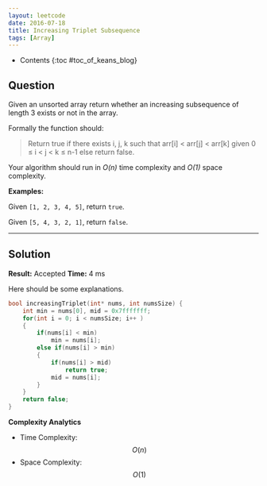 ```yaml
---
layout: leetcode
date: 2016-07-18
title: Increasing Triplet Subsequence
tags: [Array]
---
```


* Contents
{:toc #toc_of_keans_blog}

## Question

Given an unsorted array return whether an increasing subsequence of length 3 exists or not in the array.

Formally the function should:

> Return true if there exists i, j, k 
> such that arr[i] < arr[j] < arr[k] given 0 ≤ i < j < k ≤ n-1 else return false.

Your algorithm should run in *O(n)* time complexity and *O(1)* space complexity.

**Examples:**

Given `[1, 2, 3, 4, 5]`,
return `true`.

Given `[5, 4, 3, 2, 1]`,
return `false`.



***

## Solution

**Result:** Accepted **Time:**  4 ms

Here should be some explanations.

```c
bool increasingTriplet(int* nums, int numsSize) {
    int min = nums[0], mid = 0x7fffffff;
    for(int i = 0; i < numsSize; i++ )
    {
        if(nums[i] < min)
            min = nums[i];
        else if(nums[i] > min)
        {
            if(nums[i] > mid)
                return true;
            mid = nums[i];
        }
    }
    return false;
}
```

**Complexity Analytics**

- Time Complexity: $$O(n)$$
- Space Complexity: $$O(1)$$
